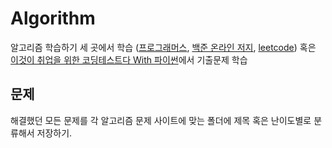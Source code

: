 # Algorithm

알고리즘 학습하기 세 곳에서 학습 ([프로그래머스](https://programmers.co.kr), [백준 온라인 저지](https://acmicpc.net), [leetcode](https://leetcode.com)) 혹은 [이것이 취업을 위한 코딩테스트다 With 파이썬](http://www.yes24.com/Product/Goods/91433923)에서 기출문제 학습

## 문제

해결했던 모든 문제를 각 알고리즘 문제 사이트에 맞는 폴더에 제목 혹은 난이도별로 분류해서 저장하기.
